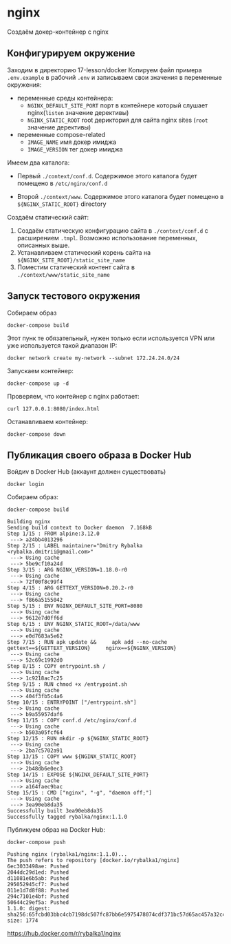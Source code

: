 # nginx

Создаём докер-контейнер с nginx

## Конфигурируем окружение

Заходим в директорию 17-lesson/docker
Копируем файл примера `.env.example` в рабочий `.env` и записываем свои значения в переменные окружения:

- переменные среды контейнера:
  - `NGINX_DEFAULT_SITE_PORT` порт в контейнере который слушает nginx(`listen` значение дерективы)
  - `NGINX_STATIC_ROOT` root дериктория для сайта nginx sites (`root` значение дерективы)
- переменные compose-related
  - `IMAGE_NAME` имя докер имиджа
  - `IMAGE_VERSION` тег докер имиджа

Имеем два каталога:

- Первый `./context/conf.d`. Содержимое этого каталога будет помещено в `/etc/nginx/conf.d`

- Второй `./context/www`. Содержимое этого каталога будет помещено в `${NGINX_STATIC_ROOT}` directory

Создаём статический сайт:

1. Создаём статическую конфигурацию сайта в `./context/conf.d` с расширением `.tmpl`. Возможно использование переменных, описанных выше.
2. Устанавливаем статический корень сайта на `${NGINX_SITE_ROOT}/static_site_name`
3. Поместим статический контент сайта в `./context/www/static_site_name`

## Запуск тестового окружения

Собираем образ

```shell
docker-compose build
```

Этот пунк те обязательный, нужен только если используется VPN или уже используется такой диапазон IP:

```shell
docker network create my-network --subnet 172.24.24.0/24
```

Запускаем контейнер:

```shell
docker-compose up -d
```

Проверяем, что контейнер с nginx работает:

```shell
curl 127.0.0.1:8080/index.html
```

Останавливаем контейнер:

```shell
docker-compose down
```

## Публикация своего образа в Docker Hub

Войдиv в Docker Hub (аккаунт должен существовать)

```shell
docker login
```

Собираем образ:

```shell
docker-compose build
```

```log
Building nginx
Sending build context to Docker daemon  7.168kB
Step 1/15 : FROM alpine:3.12.0
 ---> a24bb4013296
Step 2/15 : LABEL maintainer="Dmitry Rybalka <rybalka.dmitrii@gmail.com>"
 ---> Using cache
 ---> 5be9cf10a24d
Step 3/15 : ARG NGINX_VERSION=1.18.0-r0
 ---> Using cache
 ---> 72f00f8c99f4
Step 4/15 : ARG GETTEXT_VERSION=0.20.2-r0
 ---> Using cache
 ---> f866a5155042
Step 5/15 : ENV NGINX_DEFAULT_SITE_PORT=8080
 ---> Using cache
 ---> 9612e7d0ff6d
Step 6/15 : ENV NGINX_STATIC_ROOT=/data/www
 ---> Using cache
 ---> e0d7683a5e62
Step 7/15 : RUN apk update &&     apk add --no-cache     gettext==${GETTEXT_VERSION}     nginx==${NGINX_VERSION}
 ---> Using cache
 ---> 52c69c1992d0
Step 8/15 : COPY entrypoint.sh /
 ---> Using cache
 ---> 1c9218ac7c25
Step 9/15 : RUN chmod +x /entrypoint.sh
 ---> Using cache
 ---> 404f3fb5c4a6
Step 10/15 : ENTRYPOINT ["/entrypoint.sh"]
 ---> Using cache
 ---> b9a55957daf6
Step 11/15 : COPY conf.d /etc/nginx/conf.d
 ---> Using cache
 ---> b503a05fcf64
Step 12/15 : RUN mkdir -p ${NGINX_STATIC_ROOT}
 ---> Using cache
 ---> 2ba7c5702a91
Step 13/15 : COPY www ${NGINX_STATIC_ROOT}
 ---> Using cache
 ---> 2b48db6e0ec3
Step 14/15 : EXPOSE ${NGINX_DEFAULT_SITE_PORT}
 ---> Using cache
 ---> a164faec9bac
Step 15/15 : CMD ["nginx", "-g", "daemon off;"]
 ---> Using cache
 ---> 3ea90eb8da35
Successfully built 3ea90eb8da35
Successfully tagged rybalka/nginx:1.1.0
```

Публикуем образ на Docker Hub:

```shell
docker-compose push
```

```log
Pushing nginx (rybalka1/nginx:1.1.0)...
The push refers to repository [docker.io/rybalka1/nginx]
6ec3033498ae: Pushed
2044dc29d1ed: Pushed
d11081e6b5ab: Pushed
295052945cf7: Pushed
011e1d7d8f88: Pushed
294c7101e4bf: Pushed
50644c29ef5a: Pushed
1.1.0: digest: sha256:65fcbd03bbc4cb7198dc507fc87bb6e5975478074cdf371bc57d65ac457a32c4 size: 1774
```

<https://hub.docker.com/r/rybalka1/nginx>
